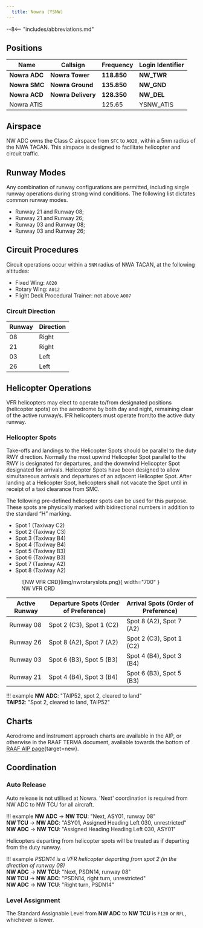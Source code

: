 ```yaml
---
  title: Nowra (YSNW)
---
```


--8<-- "includes/abbreviations.md"

## Positions

| Name               | Callsign       | Frequency        | Login Identifier              |
| ------------------ | -------------- | ---------------- | --------------------------------------|
| **Nowra ADC**    | **Nowra Tower**  | **118.850**         | **NW_TWR**        |
| **Nowra SMC**   | **Nowra Ground**  | **135.850**        | **NW_GND**        |
| **Nowra ACD**    | **Nowra Delivery**  | **128.350**         | **NW_DEL**       |
| Nowra ATIS    | | 125.65         | YSNW_ATIS       |


## Airspace
NW ADC owns the Class C airspace from `SFC` to `A020`, within a 5nm radius of the NWA TACAN. This airspace is designed to facilitate helicopter and circuit traffic.

## Runway Modes
Any combination of runway configurations are permitted, including single runway operations during strong wind conditions. The following list dictates common runway modes.

- Runway 21 and Runway 08;  
- Runway 21 and Runway 26;  
- Runway 03 and Runway 08;  
- Runway 03 and Runway 26;   

## Circuit Procedures

Circuit operations occur within a `5NM` radius of NWA TACAN, at the following altitudes:

- Fixed Wing: `A020`
- Rotary Wing: `A012`
- Flight Deck Procedural Trainer: not above `A007`

### Circuit Direction
| Runway | Direction |
| ------ | ----------|
| 08     | Right  |
| 21     | Right |
| 03     | Left |
| 26     | Left |

## Helicopter Operations
VFR helicopters may elect to operate to/from designated positions (helicopter spots) on the aerodrome by both day and night, remaining clear of the active runway/s. IFR helicopters must operate from/to the active duty runway.

### Helicopter Spots
Take-offs and landings to the Helicopter Spots should be parallel to the duty RWY direction. Normally the most upwind Helicopter Spot parallel to the RWY is designated for departures, and the downwind Helicopter Spot designated for arrivals. Helicopter Spots have been designed to allow simultaneous arrivals and departures of an adjacent Helicopter Spot. After landing at a Helicopter Spot, helicopters shall not vacate the Spot until in receipt of a taxi clearance from SMC.

The following pre-defined helicopter spots can be used for this purpose. These spots are physically marked with bidirectional numbers in addition to the standard “H” marking.

- Spot 1 (Taxiway C2)
- Spot 2 (Taxiway C3)
- Spot 3 (Taxiway B4)
- Spot 4 (Taxiway B4)
- Spot 5 (Taxiway B3)
- Spot 6 (Taxiway B3)
- Spot 7 (Taxiway A2)
- Spot 8 (Taxiway A2)

<figure markdown>
![NW VFR CRD](img/nwrotaryslots.png){ width="700" }
<figcaption>NW VFR CRD</figcaption>
</figure>

| Active Runway | Departure Spots (Order of Preference) | Arrival Spots (Order of Preference) |
|---------------|----------------------------------------|-------------------------------------|
| Runway 08     | Spot 2 (C3), Spot 1 (C2)               | Spot 8 (A2), Spot 7 (A2)            |
| Runway 26     | Spot 8 (A2), Spot 7 (A2)               | Spot 2 (C3), Spot 1 (C2)            |
| Runway 03     | Spot 6 (B3), Spot 5 (B3)               | Spot 4 (B4), Spot 3 (B4)            |
| Runway 21     | Spot 4 (B4), Spot 3 (B4)               | Spot 6 (B3), Spot 5 (B3)            |

!!! example
    **NW ADC**: "TAIP52, spot 2, cleared to land"  
    **TAIP52**: "Spot 2, cleared to land, TAIP52"

## Charts
Aerodrome and instrument approach charts are available in the AIP, or otherwise in the RAAF TERMA document, available towards the bottom of [RAAF AIP page](https://ais-af.airforce.gov.au/australian-aip){target=new}.

## Coordination
### Auto Release
Auto release is not utilised at Nowra. 'Next' coordination is required from NW ADC to NW TCU for all aircraft.

!!! example
    <span class="hotline">**NW ADC** -> **NW TCU**</span>: "Next, ASY01, runway 08"  
    <span class="hotline">**NW TCU** -> **NW ADC**</span>: "ASY01, Assigned Heading Left 030, unrestricted"  
    <span class="hotline">**NW ADC** -> **NW TCU**</span>: "Assigned Heading Heading Left 030, ASY01" 

Helicopters departing from helicopter spots will be treated as if departing from the duty runway.

!!! example
    *PSDN14 is a VFR helicopter departing from spot 2 (in the direction of runway 08)*  
    <span class="hotline">**NW ADC** -> **NW TCU**</span>: "Next, PSDN14, runway 08"  
    <span class="hotline">**NW TCU** -> **NW ADC**</span>: "PSDN14, right turn, unrestricted"  
    <span class="hotline">**NW ADC** -> **NW TCU**</span>: "Right turn, PSDN14" 


### Level Assignment
The Standard Assignable Level from **NW ADC** to **NW TCU** is `F120` or `RFL`, whichever is lower.